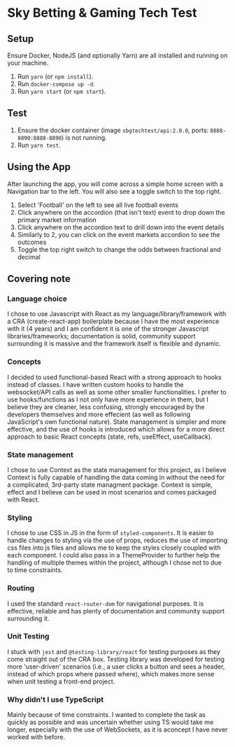 # Sky Betting & Gaming Tech Test

## Setup

Ensure Docker, NodeJS (and optionally Yarn) are all installed and running on your machine.

1. Run `yarn` (or `npm install`).
2. Run `docker-compose up -d`.
3. Run `yarn start` (or `npm start`).

## Test

1. Ensure the docker container (image `sbgtechtest/api:2.0.0`, ports: `8888-8890:8888-8890`) is not running.
2. Run `yarn test`.

## Using the App

After launching the app, you will come across a simple home screen with a Navigation bar to the left. You will also see a toggle switch to the top right.

1. Select 'Football' on the left to see all live football events
2. Click anywhere on the accordion (that isn't text) event to drop down the primary market information
3. Click anywhere on the accordion text to drill down into the event details
4. Similarly to 2, you can click on the event markets accordion to see the outcomes
5. Toggle the top right switch to change the odds between fractional and decimal

## Covering note

### Language choice

I chose to use Javascript with React as my language/library/framework with a CRA (create-react-app) boilerplate because I have the most experience with it (4 years) and I am confident it is one of the stronger Javascript libraries/frameworks; documentation is solid, community support surrounding it is massive and the framework itself is flexible and dynamic.

### Concepts

I decided to used functional-based React with a strong approach to hooks instead of classes. I have written custom hooks to handle the websocket/API calls as well as some other smaller functionalities. I prefer to use hooks/functions as I not only have more experience in them, but I believe they are cleaner, less confusing, strongly encouraged by the developers themselves and more effecient (as well as following JavaScript's own functional nature). State management is simpler and more effective, and the use of hooks is introduced which allows for a more direct approach to basic React concepts (state, refs, useEffect, useCallback).

### State management

I chose to use Context as the state management for this project, as I believe Context is fully capable of handling the data coming in without the need for a complicated, 3rd-party state managment package. Context is simple, effect and I believe can be used in most scenarios and comes packaged with React.

### Styling

I chose to use CSS in JS in the form of `styled-components`. It is easier to handle changes to styling via the use of props, reduces the use of importing css files into js files and allows me to keep the styles closely coupled with each component. I could also pass in a ThemeProvider to further help the handling of multiple themes within the project, although I chose not to due to time constraints.

### Routing

I used the standard `react-router-dom` for navigational purposes. It is effective, reliable and has plenty of documentation and community support surrounding it.

### Unit Testing

I stuck with `jest` and `@testing-library/react` for testing purposes as they come straight out of the CRA box. Testing library was developed for testing more 'user-driven' scenarios (i.e., a user clicks a button and sees a header, instead of which props where passed where), which makes more sense when unit testing a front-end project.

### Why didn't I use TypeScript

Mainly because of time constraints. I wanted to complete the task as quickly as possible and was uncertain whether using TS would take me longer, especially with the use of WebSockets, as it is aconcept I have never worked with before.
